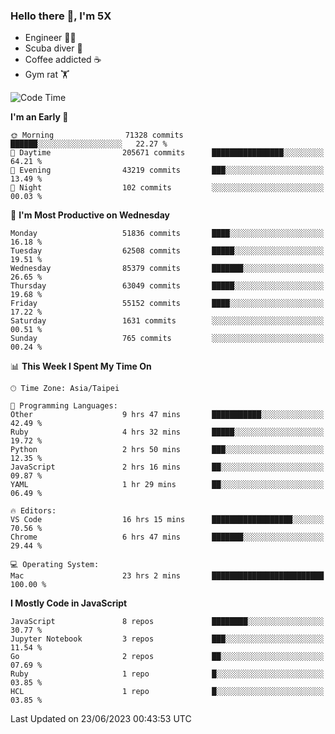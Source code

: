 ### Hello there 👋, I'm 5X

* Engineer 👨‍💻
* Scuba diver 🤿
* Coffee addicted ☕️
* Gym rat 🏋️

<!--START_SECTION:waka-->
![Code Time](http://img.shields.io/badge/Code%20Time-300%20hrs%2035%20mins-blue)

**I'm an Early 🐤** 

```text
🌞 Morning                71328 commits       ██████░░░░░░░░░░░░░░░░░░░   22.27 % 
🌆 Daytime                205671 commits      ████████████████░░░░░░░░░   64.21 % 
🌃 Evening                43219 commits       ███░░░░░░░░░░░░░░░░░░░░░░   13.49 % 
🌙 Night                  102 commits         ░░░░░░░░░░░░░░░░░░░░░░░░░   00.03 % 
```
📅 **I'm Most Productive on Wednesday** 

```text
Monday                   51836 commits       ████░░░░░░░░░░░░░░░░░░░░░   16.18 % 
Tuesday                  62508 commits       █████░░░░░░░░░░░░░░░░░░░░   19.51 % 
Wednesday                85379 commits       ███████░░░░░░░░░░░░░░░░░░   26.65 % 
Thursday                 63049 commits       █████░░░░░░░░░░░░░░░░░░░░   19.68 % 
Friday                   55152 commits       ████░░░░░░░░░░░░░░░░░░░░░   17.22 % 
Saturday                 1631 commits        ░░░░░░░░░░░░░░░░░░░░░░░░░   00.51 % 
Sunday                   765 commits         ░░░░░░░░░░░░░░░░░░░░░░░░░   00.24 % 
```


📊 **This Week I Spent My Time On** 

```text
🕑︎ Time Zone: Asia/Taipei

💬 Programming Languages: 
Other                    9 hrs 47 mins       ███████████░░░░░░░░░░░░░░   42.49 % 
Ruby                     4 hrs 32 mins       █████░░░░░░░░░░░░░░░░░░░░   19.72 % 
Python                   2 hrs 50 mins       ███░░░░░░░░░░░░░░░░░░░░░░   12.35 % 
JavaScript               2 hrs 16 mins       ██░░░░░░░░░░░░░░░░░░░░░░░   09.87 % 
YAML                     1 hr 29 mins        ██░░░░░░░░░░░░░░░░░░░░░░░   06.49 % 

🔥 Editors: 
VS Code                  16 hrs 15 mins      ██████████████████░░░░░░░   70.56 % 
Chrome                   6 hrs 47 mins       ███████░░░░░░░░░░░░░░░░░░   29.44 % 

💻 Operating System: 
Mac                      23 hrs 2 mins       █████████████████████████   100.00 % 
```

**I Mostly Code in JavaScript** 

```text
JavaScript               8 repos             ████████░░░░░░░░░░░░░░░░░   30.77 % 
Jupyter Notebook         3 repos             ███░░░░░░░░░░░░░░░░░░░░░░   11.54 % 
Go                       2 repos             ██░░░░░░░░░░░░░░░░░░░░░░░   07.69 % 
Ruby                     1 repo              █░░░░░░░░░░░░░░░░░░░░░░░░   03.85 % 
HCL                      1 repo              █░░░░░░░░░░░░░░░░░░░░░░░░   03.85 % 
```




 Last Updated on 23/06/2023 00:43:53 UTC
<!--END_SECTION:waka-->
